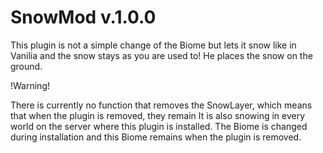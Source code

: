 # SnowMod v.1.0.0

This plugin is not a simple change of the Biome but lets it snow like in Vanilia and the snow stays as you are used to! He places the snow on the ground. 

!Warning!

There is currently no function that removes the SnowLayer, which means that when the plugin is removed, they remain It is also snowing in every world on the server where this plugin is installed.
The Biome is changed during installation and this Biome remains when the plugin is removed.
